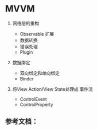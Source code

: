 #  MVVM

1. 网络层的重构

    - Observable 扩展
    - 数据转换
    - 错误处理
    - Plugin

2. 数据绑定

    - 双向绑定和单向绑定
    - Binder

3. 将View Action/View State处理成 事件流

    - ControlEvent
    - ControlProperty


## 参考文档：
   [](http://rxmarbles.com/#findIndex)
